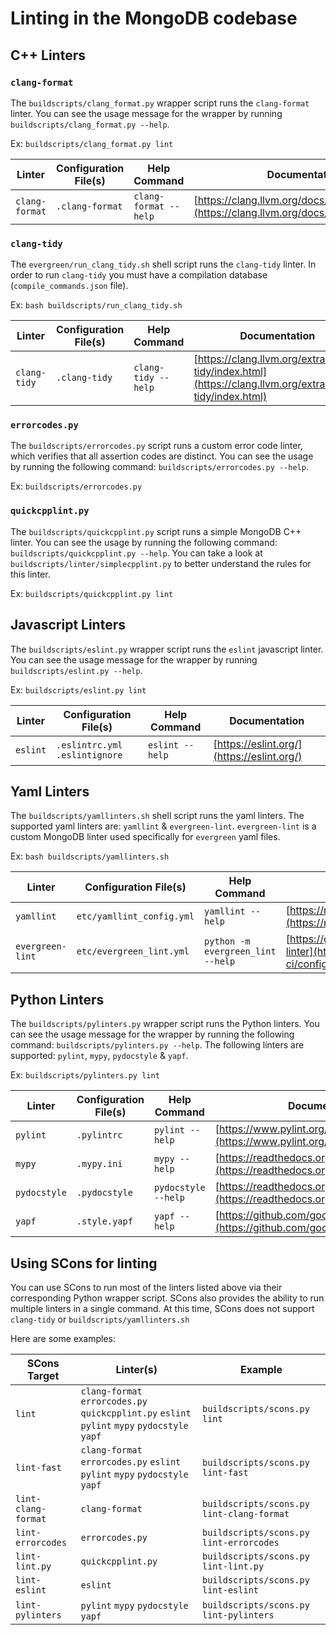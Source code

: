 # Linting in the MongoDB codebase

## C++ Linters

### `clang-format`
The `buildscripts/clang_format.py` wrapper script runs the `clang-format` linter. You can see the 
usage message for the wrapper by running `buildscripts/clang_format.py --help`.

Ex: `buildscripts/clang_format.py lint`

| Linter | Configuration File(s) | Help Command | Documentation | 
| --- | --- | --- | --- |
| `clang-format` | `.clang-format` | `clang-format --help` | [https://clang.llvm.org/docs/ClangFormat.html](https://clang.llvm.org/docs/ClangFormat.html) |

### `clang-tidy`
The `evergreen/run_clang_tidy.sh` shell script runs the `clang-tidy` linter. In order to run 
`clang-tidy` you must have a compilation database (`compile_commands.json` file).

Ex: `bash buildscripts/run_clang_tidy.sh`

| Linter | Configuration File(s) | Help Command | Documentation | 
| --- | --- | --- | --- |
| `clang-tidy` | `.clang-tidy`  | `clang-tidy --help` | [https://clang.llvm.org/extra/clang-tidy/index.html](https://clang.llvm.org/extra/clang-tidy/index.html) |

### `errorcodes.py`
The `buildscripts/errorcodes.py` script runs a custom error code linter, which verifies that all 
assertion codes are distinct. You can see the usage by running the following command: 
`buildscripts/errorcodes.py --help`.

Ex: `buildscripts/errorcodes.py`

### `quickcpplint.py`
The `buildscripts/quickcpplint.py` script runs a simple MongoDB C++ linter. You can see the usage 
by running the following command: `buildscripts/quickcpplint.py --help`. You can take a look at 
`buildscripts/linter/simplecpplint.py` to better understand the rules for this linter.

Ex: `buildscripts/quickcpplint.py lint`

## Javascript Linters
The `buildscripts/eslint.py` wrapper script runs the `eslint` javascript linter. You can see the 
usage message for the wrapper by running `buildscripts/eslint.py --help`.

Ex: `buildscripts/eslint.py lint`

| Linter | Configuration File(s) | Help Command | Documentation | 
| --- | --- | --- | --- |
| `eslint` | `.eslintrc.yml` `.eslintignore` | `eslint --help` | [https://eslint.org/](https://eslint.org/) |

## Yaml Linters
The `buildscripts/yamllinters.sh` shell script runs the yaml linters. The supported yaml linters 
are: `yamllint` & `evergreen-lint`. `evergreen-lint` is a custom MongoDB linter used specifically 
for `evergreen` yaml files.

Ex: `bash buildscripts/yamllinters.sh`

| Linter | Configuration File(s) | Help Command | Documentation | 
| --- | --- | --- | --- |
| `yamllint` | `etc/yamllint_config.yml` | `yamllint --help` | [https://readthedocs.org/projects/yamllint/](https://readthedocs.org/projects/yamllint/) |
| `evergreen-lint` | `etc/evergreen_lint.yml` | `python -m evergreen_lint --help` | [https://github.com/evergreen-ci/config-linter](https://github.com/evergreen-ci/config-linter) |

## Python Linters
The `buildscripts/pylinters.py` wrapper script runs the Python linters. You can 
see the usage message for the wrapper by running the following command: 
`buildscripts/pylinters.py --help`. The following linters are supported: `pylint`, `mypy`, 
`pydocstyle` & `yapf`.

Ex: `buildscripts/pylinters.py lint`

| Linter | Configuration File(s) | Help Command | Documentation | 
| --- | --- | --- | --- |
| `pylint` | `.pylintrc` | `pylint --help` | [https://www.pylint.org/](https://www.pylint.org/) |
| `mypy` | `.mypy.ini` | `mypy --help` | [https://readthedocs.org/projects/mypy/](https://readthedocs.org/projects/mypy/) |
| `pydocstyle` | `.pydocstyle` | `pydocstyle --help` | [https://readthedocs.org/projects/pydocstyle/](https://readthedocs.org/projects/pydocstyle/) |
| `yapf` | `.style.yapf` | `yapf --help` | [https://github.com/google/yapf](https://github.com/google/yapf) |

## Using SCons for linting
You can use SCons to run most of the linters listed above via their corresponding Python wrapper 
script. SCons also provides the ability to run multiple linters in a single command. At this time, 
SCons does not support `clang-tidy` or `buildscripts/yamllinters.sh`

Here are some examples:

| SCons Target | Linter(s) | Example |
| --- | --- | --- |
| `lint` | `clang-format` `errorcodes.py` `quickcpplint.py` `eslint` `pylint` `mypy` `pydocstyle` `yapf` | `buildscripts/scons.py lint` |
| `lint-fast` | `clang-format` `errorcodes.py` `eslint` `pylint` `mypy` `pydocstyle` `yapf` | `buildscripts/scons.py lint-fast` |
| `lint-clang-format` | `clang-format` | `buildscripts/scons.py lint-clang-format` |
| `lint-errorcodes` | `errorcodes.py` | `buildscripts/scons.py lint-errorcodes` |
| `lint-lint.py` | `quickcpplint.py` | `buildscripts/scons.py lint-lint.py` |
| `lint-eslint` | `eslint` | `buildscripts/scons.py lint-eslint` |
| `lint-pylinters` | `pylint` `mypy` `pydocstyle` `yapf` | `buildscripts/scons.py lint-pylinters` |
